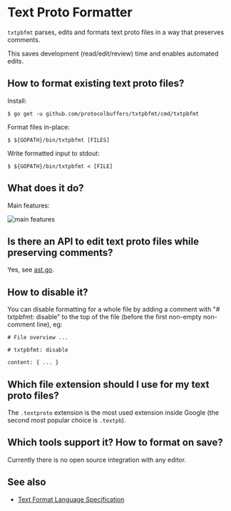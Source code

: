 # Text Proto Formatter

`txtpbfmt` parses, edits and formats text proto files in a way that preserves comments.

This saves development (read/edit/review) time and enables automated edits.

## How to format existing text proto files?

Install:

```shell
$ go get -u github.com/protocolbuffers/txtpbfmt/cmd/txtpbfmt
```

Format files in-place:

```shell
$ ${GOPATH}/bin/txtpbfmt [FILES]
```

Write formatted input to stdout:

```shell
$ ${GOPATH}/bin/txtpbfmt < [FILE]
```

## What does it do?

Main features:

![main features](docs/features.png)

## Is there an API to edit text proto files while preserving comments?

Yes, see [ast.go](ast/ast.go).

## How to disable it?

You can disable formatting for a whole file by adding a comment with "#
txtpbfmt: disable" to the top of the file (before the first non-empty
non-comment line), eg:

```textproto
# File overview ...

# txtpbfmt: disable

content: { ... }
```

## Which file extension should I use for my text proto files?

The `.textproto` extension is the most used extension inside Google (the second
most popular choice is `.textpb`).

## Which tools support it? How to format on save?

Currently there is no open source integration with any editor.

## See also

* [Text Format Language Specification](https://developers.google.com/protocol-buffers/docs/text-format-spec)